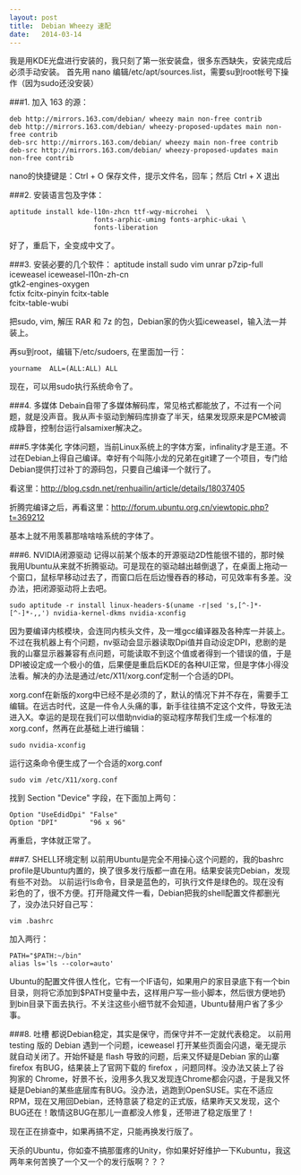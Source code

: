 ```yaml
---
layout: post
title:  Debian Wheezy 速配
date:   2014-03-14
---
```


我是用KDE光盘进行安装的，我只刻了第一张安装盘，很多东西缺失，安装完成后必须手动安装。
首先用 nano 编辑/etc/apt/sources.list，需要su到root帐号下操作（因为sudo还没安装）

###1. 加入 163 的源：

    deb http://mirrors.163.com/debian/ wheezy main non-free contrib
    deb http://mirrors.163.com/debian/ wheezy-proposed-updates main non-free contrib
    deb-src http://mirrors.163.com/debian/ wheezy main non-free contrib
    deb-src http://mirrors.163.com/debian/ wheezy-proposed-updates main non-free contrib
    
nano的快捷键是：Ctrl + O 保存文件，提示文件名，回车；然后 Ctrl + X 退出

    
###2. 安装语言包及字体：

    aptitude install kde-l10n-zhcn ttf-wqy-microhei  \
                         fonts-arphic-uming fonts-arphic-ukai \
                         fonts-liberation

好了，重启下，全变成中文了。

###3. 安装必要的几个软件：
    aptitude install  sudo vim unrar p7zip-full \
                      iceweasel iceweasel-l10n-zh-cn \
                      gtk2-engines-oxygen \
                      fctix fcitx-pinyin fcitx-table \
                      fcitx-table-wubi

把sudo, vim, 解压 RAR 和 7z 的包，Debian家的伪火狐iceweasel，输入法一并装上。
                      
再su到root，编辑下/etc/sudoers, 在里面加一行：

    yourname  ALL=(ALL:ALL) ALL

现在，可以用sudo执行系统命令了。

###4. 多媒体
Debain自带了多媒体解码库，常见格式都能放了，不过有一个问题，就是没声音。我从声卡驱动到解码库排查了半天，结果发现原来是PCM被调成静音，控制台运行alsamixer解决之。

###5.字体美化
字体问题，当前Linux系统上的字体方案，infinality才是王道。不过在Debian上得自己编译。幸好有个叫陈小龙的兄弟在git建了一个项目，专门给Debian提供打过补丁的源码包，只要自己编译一个就行了。

看这里：<http://blog.csdn.net/renhuailin/article/details/18037405>

折腾完编译之后，再看这里：<http://forum.ubuntu.org.cn/viewtopic.php?t=369212>

基本上就不用羡慕那啥啥啥系统的字体了。

###6. NVIDIA闭源驱动
记得以前某个版本的开源驱动2D性能很不错的，那时候我用Ubuntu从来就不折腾驱动。可是现在的驱动越出越倒退了，在桌面上拖动一个窗口，鼠标早移动过去了，而窗口后在后边慢吞吞的移动，可见效率有多差。没办法，把闭源驱动将上去吧。

    sudo aptitude -r install linux-headers-$(uname -r|sed 's,[^-]*-[^-]*-,,') nvidia-kernel-dkms nvidia-xconfig
    
因为要编译内核模块，会连同内核头文件，及一堆gcc编译器及各种库一并装上。
不过在我机器上有个问题，nv驱动会显示器读取Dpi值并自动设定DPI，悲剧的是我的山寨显示器兼容有点问题，可能读取不到这个值或者得到一个错误的值，于是DPI被设定成一个极小的值，后果便是重启后KDE的各种UI正常，但是字体小得没法看。解决的办法是通过/etc/X11/xorg.conf定制一个合适的DPI。

xorg.conf在新版的xorg中已经不是必须的了，默认的情况下并不存在，需要手工编辑。在远古时代，这是一件令人头痛的事，新手往往搞不定这个文件，导致无法进入X。幸运的是现在我们可以借助nvidia的驱动程序帮我们生成一个标准的xorg.conf，然再在此基础上进行编辑：

    sudo nvidia-xconfig
    
运行这条命令便生成了一个合适的xorg.conf

    sudo vim /etc/X11/xorg.conf

找到 Section "Device" 字段，在下面加上两句：

    Option "UseEdidDpi" "False"
    Option "DPI"        "96 x 96"
    
再重启，字体就正常了。

###7. SHELL环境定制
以前用Ubuntu是完全不用操心这个问题的，我的bashrc profile是Ubuntu内置的，换了很多发行版都一直在用。结果安装完Debian，发现有些不对劲。
以前运行ls命令，目录是蓝色的，可执行文件是绿色的。现在没有彩色的了，很不方便。打开隐藏文件一看，Debian把我的shell配置文件都删光了，没办法只好自己写：

    vim .bashrc

加入两行：

    PATH="$PATH:~/bin"
    alias ls='ls --color=auto'
    
Ubuntu的配置文件很人性化，它有一个IF语句，如果用户的家目录底下有一个bin目录，则将它添加到$PATH变量中去，这样用户写一些小脚本，然后很方便地扔到bin目录下面去执行。不关注这些小细节就不会知道，Ubuntu替用户省了多少事。

###8. 吐槽
都说Debian稳定，其实是保守，而保守并不一定就代表稳定。
以前用 testing 版的 Debian 遇到一个问题，iceweasel 打开某些页面会闪退，毫无提示就自动关闭了。开始怀疑是 flash 导致的问题，后来又怀疑是Debian 家的山寨 firefox 有BUG，结果装上了官网下载的 firefox ，问题同样。没办法又装上了谷狗家的 Chrome，好景不长，没用多久我又发现连Chrome都会闪退，于是我又怀疑是Debian的某些底层库有BUG。没办法，逃跑到OpenSUSE。实在不适应RPM，现在又用回Debian，还特意装了稳定的正式版，结果昨天又发现，这个BUG还在！敢情这BUG在那儿一直都没人修复，还带进了稳定版里了！

现在正在排查中，如果再搞不定，只能再换发行版了。

天杀的Ubuntu，你如查不搞那蛋疼的Unity，你如果好好维护一下Kubuntu，我这两年来何苦换了一个又一个的发行版啊？？？